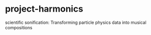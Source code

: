 # project-harmonics
scientific sonification: Transforming particle physics data into musical compositions
